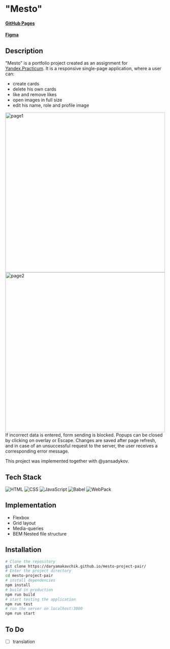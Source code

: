 # "Mesto"

#### [GitHub Pages](https://daryamakavchik.github.io/mesto-project-pair/)
#### [Figma](https://www.figma.com/file/2cn9N9jSkmxD84oJik7xL7/JavaScript.-Sprint-4?node-id=0%3A1)

## Description 
"Mesto" is a portfolio project created as an assignment for [Yandex.Practicum](https://practicum.yandex.com/web/ "Web Development Program"). It is a responsive single-page application, where a user can:
* create cards
* delete his own cards
* like and remove likes
* open images in full size
* edit his name, role and profile image

<img width="503" alt="page1" src="https://github.com/daryamakavchik/mesto-project-pair/assets/90967822/1d25e5f1-f7a2-4433-be89-77e91246ee36">
<img width="503" alt="page2" src="https://github.com/daryamakavchik/mesto-project-pair/assets/90967822/000deb5b-e032-46cb-a18a-654e412aca62">

</br>
If incorrect data is entered, form sending is blocked. Popups can be closed by clicking on overlay or Escape. Changes are saved after page refresh, and in case of an unsuccessful request to the server, the user receives a corresponding error message.

This project was implemented together with @yansadykov.

## Tech Stack
![HTML](https://img.shields.io/badge/html5-%23E34F26.svg?style=for-the-badge&logo=html5&logoColor=white)
![CSS](https://img.shields.io/badge/css3-%231572B6.svg?style=for-the-badge&logo=css3&logoColor=white)
![JavaScript](https://img.shields.io/badge/JavaScript-323330?style=for-the-badge&logo=javascript&logoColor=F7DF1E)
![Babel](https://img.shields.io/badge/Babel-F9DC3E?style=for-the-badge&logo=babel&logoColor=white)
![WebPack](https://img.shields.io/badge/Webpack-8DD6F9?style=for-the-badge&logo=Webpack&logoColor=white)

## Implementation

- Flexbox
- Grid layout
- Media-queries
- BEM Nested file structure
  
## Installation

```bash
# Clone the repository
git clone https://daryamakavchik.github.io/mesto-project-pair/
# Enter the project directory
cd mesto-project-pair
# install dependencies
npm install
# build in production
npm run build
# start testing the application
npm run test
# run the server on localhost:3000
npm run start
```

## To Do
- [ ] translation
